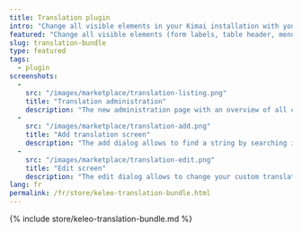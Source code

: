 ```yaml
---
title: Translation plugin
intro: "Change all visible elements in your Kimai installation with your own translations"
featured: "Change all visible elements (form labels, table header, menu items ...) in your Kimai installation with your own translations"
slug: translation-bundle
type: featured
tags:
  - plugin
screenshots:
  -  
    src: "/images/marketplace/translation-listing.png"
    title: "Translation administration"
    description: "The new administration page with an overview of all changed translations"
  - 
    src: "/images/marketplace/translation-add.png"
    title: "Add translation screen"
    description: "The add dialog allows to find a string by searching its content"
  - 
    src: "/images/marketplace/translation-edit.png"
    title: "Edit screen"
    description: "The edit dialog allows to change your custom translation"
lang: fr
permalink: /fr/store/keleo-translation-bundle.html
---
```


{% include store/keleo-translation-bundle.md %}
